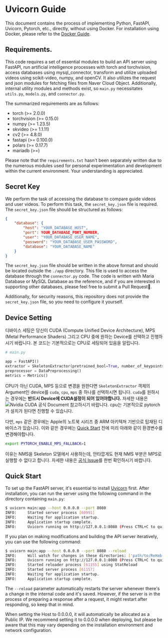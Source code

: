 # Uvicorn Guide

This document contains the process of implementing Python, FastAPI, Uvicorn, Pytorch, etc., directly, without using Docker. For installation using Docker, please refer to the [Docker Guide](./DOCKER.md).

## Requirements.

This code requires a set of essential modules to build an API server using FastAPI, run artificial intelligence processes with torch and torchvision, access databases using mysql_connector, transform and utilize uploaded videos using scikit-video, numpy, and openCV. It also utilizes the request and json modules for fetching files from Naver Cloud Object. Additionally, internal utility modules and methods exist, so `main.py` necessitates `utils.py`, `models.py`, and `connector.py`.

The summarized requirements are as follows:

- torch (>= 2.0.0)
- torchvision (>= 0.15.0)
- numpy (>= 1.23.5)
- skvideo (>= 1.1.11)
- cv2 (>= 4.8.0)
- fastapi (>= 0.100.0)
- polars (>= 0.17.7)
- mariadb (>=)

Please note that the `requirements.txt` hasn't been separately written due to the numerous modules used for personal experimentation and development within the current environment. Your understanding is appreciated.

## Secret Key

We perform the task of accessing the database to compare guide videos and user videos. To perform this task, the `secret_key.json` file is required. The `secret_key.json` file should be structured as follows:

```json
{
    "database": {
        "host": "YOUR_DATABASE_HOST",
        "port": YOUR_DATABASE_PORT_NUMBER,
        "user": "YOUR_DATABASE_USER_NAME",
        "password": "YOUR_DATABASE_USER_PASSWORD",
        "database": "YOUR_DATABASE_NAME"
    }
}
```

The `secret_key.json` file should be written in the above format and should be located outside the `./app` directory. This file is used to access the database through the `connector.py` code. The code is written with Maria Database or MySQL Database as the reference, and if you are interested in supporting other databases, please feel free to submit a Pull Request🤗.

Additionally, for security reasons, this repository does not provide the `secret_key.json` file, so you need to configure it yourself.

## Device Setting

디바이스 세팅은 당신이 CUDA (Compute Unified Device Architecture), MPS (Metal Performance Shaders) 그리고 CPU 중에 원하는 Device를 선택하고 진행하시기 바랍니다. 본 코드는 기본적으로는 CPU로 세팅되어 있음을 알립니다.

```python
# main.py

app = FastAPI()
extractor = SkeletonExtractor(pretrained_bool=True, number_of_keypoints=17, device='cuda')
preprocessor = DataPreprocessing()
metrics = Metrics()
```

CPU가 아닌 CUDA, MPS 등으로 변경을 원한다면 `SkeletonExtractor` 객체의 Argument인 device를 `cuda`, `cpu`, `mps` 중 하나를 선택하시면 됩니다. `cuda`를 원하시는 경우에는 **반드시 Device에 CUDA설정이 되어 있어야합니다.** 자세한 내용은 ![Nvidia CUDA 공식 Document](https://docs.nvidia.com/cuda/) 참고하시기 바랍니다. cpu는 기본적으로 pytorch가 설치가 된다면 진행할 수 있습니다. 

다만, `mps` 같은 경우에는 Apple의 노트북 시리즈 중 ARM 아키텍쳐 기반으로 탑재된 디바이스가 있습니다. 이와 같은 경우에는 [Quick Start](#quick-start) 전에 미리 아래와 같이 환경변수를 변경해야합니다.

```bash
export PYTORCH_ENABLE_MPS_FALLBACK=1
```

이유는 NMS을 Skeleton 모델에서 사용하는데, 안타깝게도 현재 NMS 부분은 MPS로 실행할 수 없다고 합니다. 자세한 내용은 [공식 Issue](https://github.com/pytorch/pytorch/issues/77764)를 한번 확인하시기 바랍니다. 

## Quick Start

To set up the FastAPI server, it's essential to install [Uvicorn](https://www.uvicorn.org/) first. After installation, you can run the server using the following command in the directory containing `main.py`:

```bash
$ uvicorn main:app --host 0.0.0.0 --port 8080
INFO:     Started server process [60991]
INFO:     Waiting for application startup.
INFO:     Application startup complete.
INFO:     Uvicorn running on http://127.0.0.1:8080 (Press CTRL+C to quit)
```

If you plan on making modifications and building the API server iteratively, you can use the following command:

```bash
$ uvicorn main:app --host 0.0.0.0 --port 8080 --reload
INFO:     Will watch for changes in these directories: ['path/to/ReHab-ML']
INFO:     Uvicorn running on http://127.0.0.1:8080 (Press CTRL+C to quit)
INFO:     Started reloader process [61155] using StatReload
INFO:     Started server process [61157]
INFO:     Waiting for application startup.
INFO:     Application startup complete.
```

The `--reload` parameter automatically restarts the server whenever there's a change in the internal code and it's saved. However, if the server is in the process of preparing a response after a request, it might restart after responding, so keep that in mind.

When setting the Host to 0.0.0.0, it will automatically be allocated as a Public IP. We recommend setting it to 0.0.0.0 when deploying, but please be aware that this may vary depending on the installation environment and network configuration.